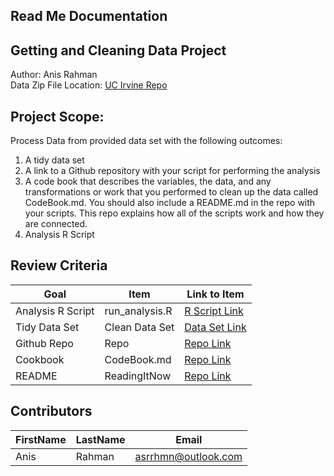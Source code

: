 ## Read Me Documentation

## Getting and Cleaning Data Project

Author: Anis Rahman <br />
Data Zip File Location: [UC Irvine Repo](https://d396qusza40orc.cloudfront.net/getdata%2Fprojectfiles%2FUCI%20HAR%20Dataset.zip "Clicking will download the data")

## Project Scope: <br />

Process Data from provided data set with the following outcomes:
1. A tidy data set 
2. A link to a Github repository with your script for performing the analysis 
3. A code book that describes the variables, the data, and any transformations or work that you performed to clean up the data called CodeBook.md. You should also include a README.md in the repo with your scripts. This repo explains how all of the scripts work and how they are connected.
4. Analysis R Script

## Review Criteria

Goal | Item | Link to Item
--- | --- | ---
Analysis R Script |  run_analysis.R |  [R Script Link](https://github.com/asrrhmn/datasciencecoursera/blob/master/Course-03-Getting_and_Cleaning_Data/run_analysis.R)
Tidy Data Set |  Clean Data Set |  [Data Set Link](https://github.com/asrrhmn/datasciencecoursera/blob/master/Course-03-Getting_and_Cleaning_Data/tidyop.csv)
Github Repo | Repo |  [Repo Link](https://github.com/asrrhmn/datasciencecoursera/tree/master/Course-03-Getting_and_Cleaning_Data)
Cookbook | CodeBook.md |  [Repo Link](https://github.com/asrrhmn/datasciencecoursera/blob/master/Course-03-Getting_and_Cleaning_Data/CodeBook.md)
README | ReadingItNow |  [Repo Link](https://github.com/asrrhmn/datasciencecoursera/edit/master/Course-03-Getting_and_Cleaning_Data/ReadMe.md)

## Contributors

FirstName | LastName | Email
--- | --- | ---
Anis |Rahman|  <asrrhmn@outlook.com>


